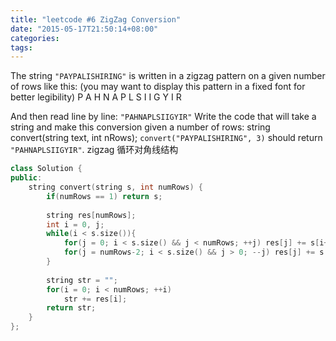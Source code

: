 ```yaml
---
title: "leetcode #6 ZigZag Conversion"
date: "2015-05-17T21:50:14+08:00"
categories:
tags:
---
```


                                            
The string <code>"PAYPALISHIRING"</code> is written in a zigzag pattern on a given number of rows like this: (you may want to display this pattern in a fixed font for better legibility)
P   A   H   N
A P L S I I G
Y   I   R

And then read line by line: <code>"PAHNAPLSIIGYIR"</code>
Write the code that will take a string and make this conversion given a number of rows:
string convert(string text, int nRows);
<code>convert("PAYPALISHIRING", 3)</code> should return <code>"PAHNAPLSIIGYIR"</code>.
zigzag 循环对角线结构

```cpp
class Solution {
public:
    string convert(string s, int numRows) {
        if(numRows == 1) return s;
        
        string res[numRows];
        int i = 0, j;
        while(i < s.size()){
            for(j = 0; i < s.size() && j < numRows; ++j) res[j] += s[i++];
            for(j = numRows-2; i < s.size() && j > 0; --j) res[j] += s[i++];
        }
        
        string str = "";
        for(i = 0; i < numRows; ++i)
            str += res[i];
        return str;
    }
};
```
